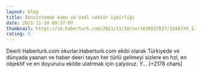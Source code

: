 ```yaml
--- 
layout: blog
title: Ekosistemde kamu ve özel sektör işbirliği
date: 2021-11-10 09:37:07
thumbnail: https://im.haberturk.com/2021/11/10/ver1636537027/3248739_1200x627.jpg
rating: 5
---
```

Deerli Haberturk.com okurlar.Haberturk.com ekibi olarak Türkiyede ve dünyada yaanan ve haber deeri tayan her türlü gelimeyi sizlere en hzl, en objektif ve en doyurucu ekilde ulatrmak için çalyoruz. Y… [+2178 chars]